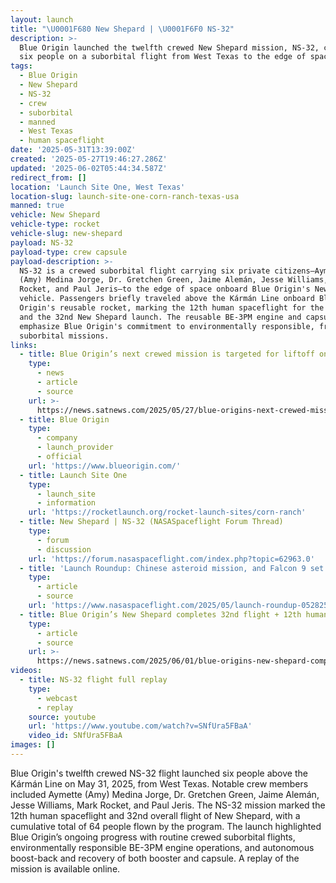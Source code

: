 ```yaml
---
layout: launch
title: "\U0001F680 New Shepard | \U0001F6F0 NS-32"
description: >-
  Blue Origin launched the twelfth crewed New Shepard mission, NS-32, carrying
  six people on a suborbital flight from West Texas to the edge of space.
tags:
  - Blue Origin
  - New Shepard
  - NS-32
  - crew
  - suborbital
  - manned
  - West Texas
  - human spaceflight
date: '2025-05-31T13:39:00Z'
created: '2025-05-27T19:46:27.286Z'
updated: '2025-06-02T05:44:34.587Z'
redirect_from: []
location: 'Launch Site One, West Texas'
location-slug: launch-site-one-corn-ranch-texas-usa
manned: true
vehicle: New Shepard
vehicle-type: rocket
vehicle-slug: new-shepard
payload: NS-32
payload-type: crew capsule
payload-description: >-
  NS-32 is a crewed suborbital flight carrying six private citizens—Aymette
  (Amy) Medina Jorge, Dr. Gretchen Green, Jaime Alemán, Jesse Williams, Mark
  Rocket, and Paul Jeris—to the edge of space onboard Blue Origin's New Shepard
  vehicle. Passengers briefly traveled above the Kármán Line onboard Blue
  Origin's reusable rocket, marking the 12th human spaceflight for the program
  and the 32nd New Shepard launch. The reusable BE-3PM engine and capsule
  emphasize Blue Origin's commitment to environmentally responsible, frequent
  suborbital missions.
links:
  - title: Blue Origin’s next crewed mission is targeted for liftoff on May 31st
    type:
      - news
      - article
      - source
    url: >-
      https://news.satnews.com/2025/05/27/blue-origins-next-crewed-mission-is-targeted-for-liftoff-on-may-31st/
  - title: Blue Origin
    type:
      - company
      - launch_provider
      - official
    url: 'https://www.blueorigin.com/'
  - title: Launch Site One
    type:
      - launch_site
      - information
    url: 'https://rocketlaunch.org/rocket-launch-sites/corn-ranch'
  - title: New Shepard | NS-32 (NASASpaceflight Forum Thread)
    type:
      - forum
      - discussion
    url: 'https://forum.nasaspaceflight.com/index.php?topic=62963.0'
  - title: 'Launch Roundup: Chinese asteroid mission, and Falcon 9 set to launch'
    type:
      - article
      - source
    url: 'https://www.nasaspaceflight.com/2025/05/launch-roundup-052825/'
  - title: Blue Origin’s New Shepard completes 32nd flight + 12th human spaceflight
    type:
      - article
      - source
    url: >-
      https://news.satnews.com/2025/06/01/blue-origins-new-shepard-completes-32nd-flight-12th-human-spaceflight/
videos:
  - title: NS-32 flight full replay
    type:
      - webcast
      - replay
    source: youtube
    url: 'https://www.youtube.com/watch?v=SNfUra5FBaA'
    video_id: SNfUra5FBaA
images: []
---
```

Blue Origin's twelfth crewed NS-32 flight launched six people above the Kármán Line on May 31, 2025, from West Texas. Notable crew members included Aymette (Amy) Medina Jorge, Dr. Gretchen Green, Jaime Alemán, Jesse Williams, Mark Rocket, and Paul Jeris. The NS-32 mission marked the 12th human spaceflight and 32nd overall flight of New Shepard, with a cumulative total of 64 people flown by the program. The launch highlighted Blue Origin’s ongoing progress with routine crewed suborbital flights, environmentally responsible BE-3PM engine operations, and autonomous boost-back and recovery of both booster and capsule. A replay of the mission is available online.
